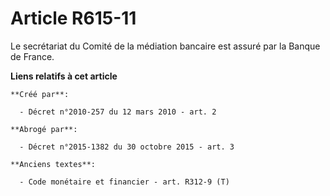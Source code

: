 # Article R615-11

Le secrétariat du Comité de la médiation bancaire est assuré par la Banque de France.

**Liens relatifs à cet article**

	**Créé par**:

	  - Décret n°2010-257 du 12 mars 2010 - art. 2

	**Abrogé par**:

	  - Décret n°2015-1382 du 30 octobre 2015 - art. 3

	**Anciens textes**:

	  - Code monétaire et financier - art. R312-9 (T)
